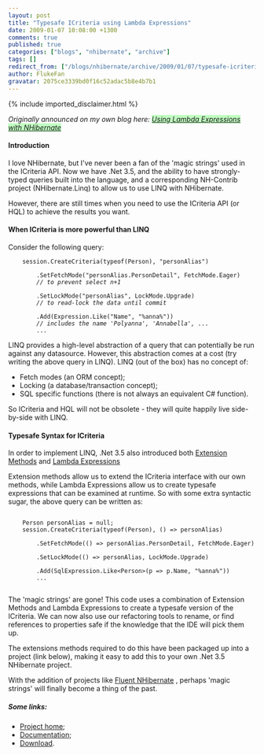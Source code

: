 ```yaml
---
layout: post
title: "Typesafe ICriteria using Lambda Expressions"
date: 2009-01-07 10:08:00 +1300
comments: true
published: true
categories: ["blogs", "nhibernate", "archive"]
tags: []
redirect_from: ["/blogs/nhibernate/archive/2009/01/07/typesafe-icriteria-using-lambda-expressions.aspx/", "/blogs/nhibernate/archive/2009/01/07/typesafe-icriteria-using-lambda-expressions.html"]
author: FlukeFan
gravatar: 2075ce3339bd0f16c52adac5b8e4b7b1
---
```

{% include imported_disclaimer.html %}
<p><i>
<p>Originally announced on my own blog here: <a target="_blank" href="http://broloco.blogspot.com/2008/12/using-lambda-expressions-with.html" style="background:#c0ffc0;">Using Lambda Expressions with NHibernate </a></p>
</i></p>
<h4>Introduction</h4>
<p>I love NHibernate, but I've never been a fan of the 'magic strings' used in the ICriteria API. Now we have .Net 3.5, and the ability to have strongly-typed queries built into the language, and a corresponding NH-Contrib project (NHibernate.Linq) to allow us to use LINQ with NHibernate. </p>
<p>However, there are still times when you need to use the ICriteria API (or HQL) to achieve the results you want. </p>
<h4>When ICriteria is more powerful than LINQ</h4>
<p>Consider the following query: </p>
<p><code>&nbsp;&nbsp;&nbsp; session.CreateCriteria(typeof(Person), "personAlias")<br /><br />&nbsp;&nbsp;&nbsp;&nbsp;&nbsp;&nbsp;&nbsp; .SetFetchMode("personAlias.PersonDetail", FetchMode.Eager)<br />&nbsp;&nbsp;&nbsp;&nbsp;&nbsp;&nbsp;&nbsp; <i>// to prevent select n+1</i><br />&nbsp;&nbsp;&nbsp;&nbsp;&nbsp;&nbsp;&nbsp; <br />&nbsp;&nbsp;&nbsp;&nbsp;&nbsp;&nbsp;&nbsp; .SetLockMode("personAlias", LockMode.Upgrade)<br />&nbsp;&nbsp;&nbsp;&nbsp;&nbsp;&nbsp;&nbsp; <i>// to read-lock the data until commit</i><br /><br />&nbsp;&nbsp;&nbsp;&nbsp;&nbsp;&nbsp;&nbsp; .Add(Expression.Like("Name", "%anna%"))<br />&nbsp;&nbsp;&nbsp;&nbsp;&nbsp;&nbsp;&nbsp; <i>// includes the name 'Polyanna', 'Annabella', ...</i><br />&nbsp;&nbsp;&nbsp;&nbsp;&nbsp;&nbsp;&nbsp; ...<br /></code></p>
<p>LINQ provides a high-level abstraction of a query that can potentially be run against any datasource. However, this abstraction comes at a cost (try writing the above query in LINQ). LINQ (out of the box) has no concept of: 
<ul>
<li>Fetch modes (an ORM concept);</li>
<li>Locking (a database/transaction concept);</li>
<li>SQL specific functions (there is not always an equivalent C# function).</li>
</ul>
</p>
<p>So ICriteria and HQL will not be obsolete - they will quite happily live side-by-side with LINQ. </p>
<h4>Typesafe Syntax for ICriteria</h4>
<p>In order to implement LINQ, .Net 3.5 also introduced both <a target="_blank" href="http://weblogs.asp.net/scottgu/archive/2007/03/13/new-orcas-language-feature-extension-methods.aspx">Extension Methods</a> and <a target="_blank" href="http://weblogs.asp.net/scottgu/archive/2007/04/08/new-orcas-language-feature-lambda-expressions.aspx">Lambda Expressions</a> </p>
<p>Extension methods allow us to extend the ICriteria interface with our own methods, while Lambda Expressions allow us to create typesafe expressions that can be examined at runtime. So with some extra syntactic sugar, the above query can be written as: </p>
<p><code>
<divre></divre>&nbsp;&nbsp;&nbsp; Person personAlias = null;<br />&nbsp;&nbsp;&nbsp; session.CreateCriteria(typeof(Person), () =&gt; personAlias)<br /><br />&nbsp;&nbsp;&nbsp;&nbsp;&nbsp;&nbsp;&nbsp; .SetFetchMode(() =&gt; personAlias.PersonDetail, FetchMode.Eager)<br /><br />&nbsp;&nbsp;&nbsp;&nbsp;&nbsp;&nbsp;&nbsp; .SetLockMode(() =&gt; personAlias, LockMode.Upgrade)<br /><br />&nbsp;&nbsp;&nbsp;&nbsp;&nbsp;&nbsp;&nbsp; .Add(SqlExpression.Like&lt;Person&gt;(p =&gt; p.Name, "%anna%"))<br />&nbsp;&nbsp;&nbsp;&nbsp;&nbsp;&nbsp;&nbsp; ...<br /><br /></code></p>
<p>The 'magic strings' are gone! This code uses a combination of Extension Methods and Lambda Expressions to create a typesafe version of the ICriteria. We can now also use our refactoring tools to rename, or find references to properties safe if the knowledge that the IDE will pick them up. </p>
<p>The extensions methods required to do this have been packaged up into a project (link below), making it easy to add this to your own .Net 3.5 NHibernate project. </p>
<p>With the addition of projects like <a target="_blank" href="http://code.google.com/p/fluent-nhibernate/">Fluent NHibernate</a> , perhaps 'magic strings' will finally become a thing of the past. </p>
<h5>Some links:</h5>
<p>
<ul>
<li><a target="_blank" href="http://code.google.com/p/nhlambdaextensions/">Project home</a>;</li>
<li><a target="_blank" href="http://nhlambdaextensions.googlecode.com/files/NhLambdaExtensions.html">Documentation</a>;</li>
<li><a target="_blank" href="http://code.google.com/p/nhlambdaextensions/downloads/list">Download</a>.</li>
</ul>
</p>
<div></div>
<p>
<divre></divre>
<divre></divre></p>
<p>
<divre></divre>
<divre></divre></p>
<p>
<divre></divre></p>
<p>
<divre></divre></p>
<p>
<divre></divre></p>
<p>
<divre></divre>
<divre></divre></p>
<pre></pre>
